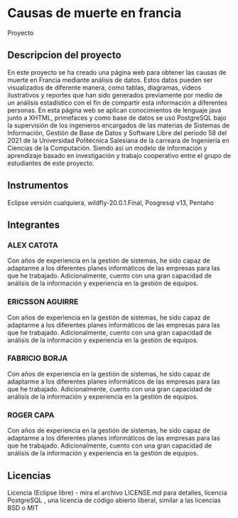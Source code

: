 # Causas de muerte en francia
Proyecto
## Descripcion del proyecto
En este proyecto se ha creado una página web para obtener las causas de muerte en Francia mediante análisis de datos. Estos datos pueden ser visualizados de diferente manera, como tablas, diagramas, videos ilustrativos y reportes que han sido generados previamente por medio de un análisis estadístico con el fin de compartir esta información a diferentes personas. En esta página web se aplican conocimientos de lenguaje java junto a XHTML, primefaces y como base de datos se usó PostgreSQL bajo la supervisión de los ingenieros encargados de las materias de Sistemas de Información, Gestión de Base de Datos y Software Libre del periodo 58 del 2021 de la Universidad Politécnica Salesiana de la carreara de Ingeniería en Ciencias de la Computación. Siendo así un modelo de información y aprendizaje basado en investigación y trabajo cooperativo entre el grupo de estudiantes de este proyecto.

## Instrumentos
Eclipse versión cualquiera, 
wildfly-20.0.1.Final,
Posgresql v13,
Pentaho
## Integrantes 
### ALEX CATOTA
Con años de experiencia en la gestión de sistemas, he sido capaz de adaptarme a los diferentes planes informáticos de las empresas para las que he trabajado. Adicionalmente, cuento con una gran capacidad de análisis de la información y experiencia en la gestión de equipos.
### ERICSSON AGUIRRE
Con años de experiencia en la gestión de sistemas, he sido capaz de adaptarme a los diferentes planes informáticos de las empresas para las que he trabajado. Adicionalmente, cuento con una gran capacidad de análisis de la información y experiencia en la gestión de equipos.
###  FABRICIO BORJA
Con años de experiencia en la gestión de sistemas, he sido capaz de adaptarme a los diferentes planes informáticos de las empresas para las que he trabajado. Adicionalmente, cuento con una gran capacidad de análisis de la información y experiencia en la gestión de equipos.
### ROGER CAPA
Con años de experiencia en la gestión de sistemas, he sido capaz de adaptarme a los diferentes planes informáticos de las empresas para las que he trabajado. Adicionalmente, cuento con una gran capacidad de análisis de la información y experiencia en la gestión de equipos.

## Licencias
Licencia (Eclipse libre) - mira el archivo LICENSE.md para detalles,
licencia PostgreSQL , 
una licencia de código abierto liberal, 
similar a las licencias BSD o MIT
